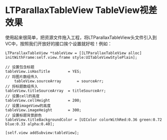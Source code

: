 # LTParallaxTableView TableView视差效果

使用起来很简单，把资源文件拖入工程，将LTParallaxTableView头文件引入到VC中，按照我们开放好的接口挨个设置就好啦！例如：

	LTParallaxTableView *tableView = [[LTParallaxTableView alloc] initWithFrame:self.view.frame style:UITableViewStylePlain];
    
    // 设置包含标题
    tableView.isHasTitle        = YES;
    // 将图片数组传入
    	tableView.sourceArray       = sourceArr;
    // 将标题数组传入
    tableView.titleSourceArray  = titleSourceArr;
    // 设置cell的高度
    tableView.cellHeight        = 200;
    // 设置imageView的高度
    tableView.imageHeight       = 300;
    // 设置标题背景颜色
    tableView.titleBackgroundColor = [UIColor colorWithRed:0.36 green:0.72 blue:0.33 alpha:0.40];
    
    [self.view addSubview:tableView];
